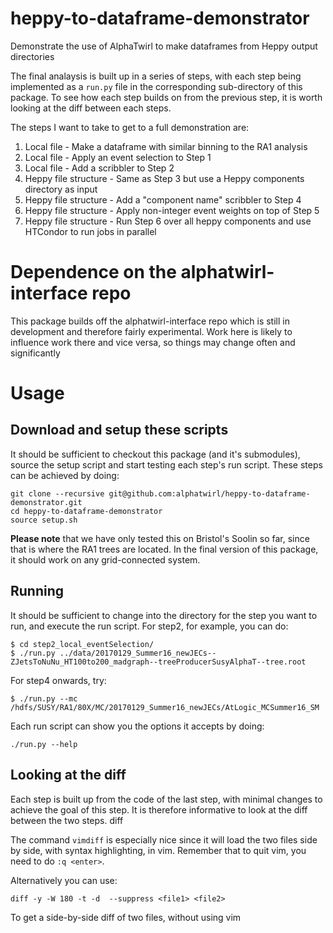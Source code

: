 # heppy-to-dataframe-demonstrator
Demonstrate the use of AlphaTwirl to make dataframes from Heppy output directories

The final analaysis is built up in a series of steps, with each step being implemented as a `run.py`
file in the corresponding sub-directory of this package.  To see how each step builds on from the
previous step, it is worth looking at the diff between each steps.

The steps I want to take to get to a full demonstration are:
1. Local file - Make a dataframe with similar binning to the RA1 analysis
2. Local file - Apply an event selection to Step 1
3. Local file - Add a scribbler to Step 2
4. Heppy file structure - Same as Step 3 but use a Heppy components directory as input
5. Heppy file structure - Add a "component name" scribbler to Step 4
6. Heppy file structure - Apply non-integer event weights on top of Step 5
7. Heppy file structure - Run Step 6 over all heppy components and use HTCondor to run jobs in parallel

# Dependence on the alphatwirl-interface repo
This package builds off the alphatwirl-interface repo which is still in development and therefore
fairly experimental.  Work here is likely to influence work there and vice versa, so things may
change often and significantly

# Usage
## Download and setup these scripts
It should be sufficient to checkout this package (and it's submodules), source the setup script and
start testing each step's run script.  These steps can be achieved by doing:
```
git clone --recursive git@github.com:alphatwirl/heppy-to-dataframe-demonstrator.git
cd heppy-to-dataframe-demonstrator
source setup.sh
```
__Please note__ that we have only tested this on Bristol's Soolin so far, since that is where the RA1
trees are located.  In the final version of this package, it should work on any grid-connected
system.

## Running
It should be sufficient to change into the directory for the step you want to run, and execute the
run script.  For step2, for example, you can do:
```
$ cd step2_local_eventSelection/
$ ./run.py ../data/20170129_Summer16_newJECs--ZJetsToNuNu_HT100to200_madgraph--treeProducerSusyAlphaT--tree.root
```

For step4 onwards, try:
```
$ ./run.py --mc /hdfs/SUSY/RA1/80X/MC/20170129_Summer16_newJECs/AtLogic_MCSummer16_SM
```

Each run script can show you the options it accepts by doing:
```
./run.py --help
```

## Looking at the diff
Each step is built up from the code of the last step, with minimal changes to achieve the goal of this step.
It is therefore informative to look at the diff between the two steps.
diff

The command `vimdiff` is especially nice since it will load the two files side by side, with syntax highlighting, in vim.
Remember that to quit vim, you need to do `:q <enter>`.

Alternatively you can use:
```
diff -y -W 180 -t -d  --suppress <file1> <file2>
```
To get a side-by-side diff of two files, without using vim
